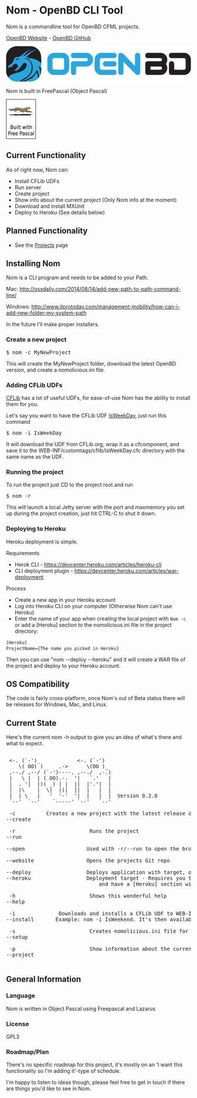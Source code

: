 # Nom - OpenBD CLI Tool
Nom is a commandline tool for OpenBD CFML projects.

[OpenBD Website](http://openbd.org/) - [OpenBD GitHub](https://github.com/OpenBD/openbd-core)

![OpenBD Banner](https://github.com/OpenBD/openbd-core/blob/master/openBD_logo_788x150px.png?raw=true "OpenBD banner")

Nom is built in FreePascal (Object Pascal)

[![Built with Freepascal logo](built_with_fpc_logo.png?raw=true "Built with Freepascal logo")](https://www.freepascal.org/)

## Current Functionality
As of right now, Nom can:
* Install CFLib UDFs
* Run server
* Create project
* Show info about the current project (Only Nom info at the moment)
* Download and install MXUnit
* Deploy to Heroku (See details below)

## Planned Functionality
* See the [Projects](https://github.com/MFernstrom/nom/projects) page

## Installing Nom
Nom is a CLI program and needs to be added to your Path.

Mac: http://osxdaily.com/2014/08/14/add-new-path-to-path-command-line/

Windows: http://www.itprotoday.com/management-mobility/how-can-i-add-new-folder-my-system-path

In the future I'll make proper installers.

### Create a new project
<pre>$ nom -c MyNewProject</pre>
This will create the MyNewProject folder, download the latest OpenBD version, and create a nomolicious.ini file.

### Adding CFLib UDFs
[CFLib](https://cflib.org/) has a lot of useful UDFs, for ease-of-use Nom has the ability to install them for you.

Let's say you want to have the CFLib UDF [IsWeekDay](https://cflib.org/udf/IsWeekday), just run this command
<pre>$ nom -i IsWeekDay</pre>
It will download the UDF from CFLib.org, wrap it as a cfcomponent, and save it to the WEB-INF/customtags/cflib/IsWeekDay.cfc directory with the same name as the UDF.

### Running the project
To run the project just CD to the project root and run
<pre>$ nom -r</pre>
This will launch a local Jetty server with the port and maxmemory you set up during the project creation, just hit CTRL-C to shut it down.

### Deploying to Heroku
Heroku deployment is simple.

Requirements
* Herok CLI - https://devcenter.heroku.com/articles/heroku-cli
* CLI deployment plugin - https://devcenter.heroku.com/articles/war-deployment

Process
* Create a new app in your Heroku account
* Log into Heroku CLI on your computer (Otherwise Nom can't use Heroku)
* Enter the name of your app when creating the local project with `Nom -c` or add a [Heroku] section to the nomolicious.ini file in the project directory: 

```
[Heroku]
ProjectName={The name you picked in Heroku}
```
Then you can use "nom --deploy --heroku" and it will create a WAR file of the project and deploy to your Heroku account.

## OS Compatibility
The code is fairly cross-platform, once Nom's out of Beta status there will be releases for Windows, Mac, and Linux.

## Current State
Here's the current nom -h output to give you an idea of what's there and what to expect.

<pre>

 <-. (`-')_            <-. (`-')  
    \( OO) )     .->      \(OO )_ 
 ,--./ ,--/ (`-')----. ,--./  ,-.)
 |   \ |  | ( OO).-.  '|   `.'   |
 |  . '|  |)( _) | |  ||  |'.'|  |
 |  |\    |  \|  |)|  ||  |   |  |
 |  | \   |   '  '-'  '|  |   |  |  Version 0.2.0
 `--'  `--'    `-----' `--'   `--'
 
 -c <project name>         Creates a new project with the latest release of OpenBD
--create <project name>
 
 -r                        Runs the project
--run

--open                    Used with -r/--run to open the browser when the server is ready
 
--website                 Opens the projects Git repo
 
--deploy                  Deploys application with target, only Heroku implemented at the moment
--heroku                  Deployment target - Requires you to be logged into Heroku CLI tools
                              and have a [Heroku] section with a ProjectName=appname in the Nomolicious file
 
 -h                        Shows this wonderful help
--help
 
 -i <UDF name>             Downloads and installs a CFLib UDF to WEB-INF/customtags/cflib/<udfname>.cfc with the same function name
--install <UDF name>      Example: nom -i IsWeekend. It's then available as a cfc from CFML
 
 -s                        Creates nomolicious.ini file for the current project
--setup
 
 -p                        Show information about the current project
--project

</pre>

## General Information

### Language
Nom is written in Object Pascal using Freepascal and Lazarus

### License
GPL3

### Roadmap/Plan
There's no specific roadmap for this project, it's mostly on an 'I want this functionality so I'm adding it'-type of schedule.

I'm happy to listen to ideas though, please feel free to get in touch if there are things you'd like to see in Nom.
